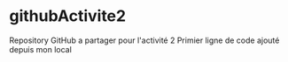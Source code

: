 # githubActivite2
Repository GitHub a partager pour l'activité 2
Primier ligne de code ajouté depuis mon local
